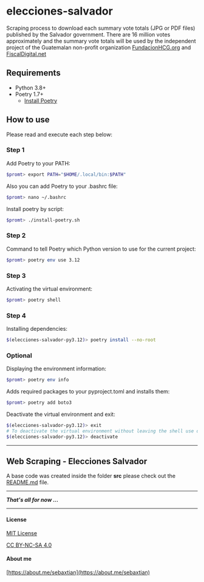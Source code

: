 # elecciones-salvador

Scraping process to download each summary vote totals (JPG or PDF files) published by the Salvador government. There are 16 million votes approximately and the summary vote totals will be used by the independent project of the Guatemalan non-profit organization [FundacionHCG.org](https://fundacionhcg.org/) and [FiscalDigital.net](https://fiscaldigital.net/)

## Requirements

* Python 3.8+
* Poetry 1.7+
    - [Install Poetry](https://python-poetry.org/docs/#installation)

## How to use

Please read and execute each step below:

### Step 1

Add Poetry to your PATH:

```bash
$promt> export PATH="$HOME/.local/bin:$PATH"
```

Also you can add Poetry to your .bashrc file:

```bash
$promt> nano ~/.bashrc
```

Install poetry by script:

```bash
$promt> ./install-poetry.sh
```

### Step 2

Command to tell Poetry which Python version to use for the current project:

```bash
$promt> poetry env use 3.12
```

### Step 3

Activating the virtual environment:

```bash
$promt> poetry shell
```

### Step 4

Installing dependencies:

```bash
$(elecciones-salvador-py3.12)> poetry install --no-root
```

### Optional

Displaying the environment information:

```bash
$promt> poetry env info
```

Adds required packages to your pyproject.toml and installs them:

```bash
$promt> poetry add boto3
```

Deactivate the virtual environment and exit:

```bash
$(elecciones-salvador-py3.12)> exit
# To deactivate the virtual environment without leaving the shell use deactivate
$(elecciones-salvador-py3.12)> deactivate
```

---

## Web Scraping - Elecciones Salvador

A base code was created inside the folder **src** please check out the [README.md](src/README.md) file.

---

***That's all for now ...***

---

#### License

[MIT License](./LICENSE)

[CC BY-NC-SA 4.0](https://creativecommons.org/licenses/by-nc-sa/4.0/?ref=chooser-v1)

#### About me

[https://about.me/sebaxtian](https://about.me/sebaxtian)
